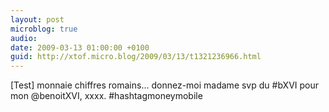 ```yaml
---
layout: post
microblog: true
audio: 
date: 2009-03-13 01:00:00 +0100
guid: http://xtof.micro.blog/2009/03/13/t1321236966.html
---
```

[Test] monnaie chiffres romains... donnez-moi madame svp du #bXVI pour mon @benoitXVI, xxxx. #hashtagmoneymobile
